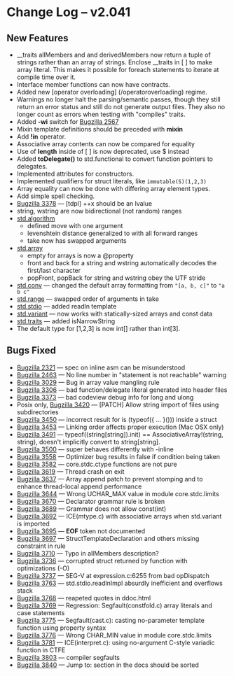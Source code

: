 <h1>Change Log &ndash; v2.041</h1>

<h2 id="new-features">New Features</h2>

* __traits allMembers and and derivedMembers now return a tuple of strings
  rather than an array of strings. Enclose __traits in [ ] to make array
  literal. This makes it possible for foreach statements to iterate at
  compile time over it.
* Interface member functions can now have contracts.
* Added new [operator overloading] (/operatoroverloading) regime.
* Warnings no longer halt the parsing/semantic passes, though
  they still return an error status and still do not generate
  output files. They also no longer count as errors when testing
  with "compiles" traits.
* Added **-wi** switch for [Bugzilla 2567](/bug/2567)
* Mixin template definitions should be preceded with **mixin**
* Add **!in** operator.
* Associative array contents can now be compared for equality
* Use of **length** inside of [ ] is now deprecated, use $ instead
* Added **toDelegate()** to std.functional to convert function pointers
  to delegates.
* Implemented attributes for constructors.
* Implemented qualifiers for struct literals, like ```immutable(S)(1,2,3)```
* Array equality can now be done with differing array element types.
* Add simple spell checking.
* [Bugzilla 3378](/bug/3378) &mdash; [tdpl] ++x should be an lvalue
* string, wstring are now bidirectional (not random) ranges
* [std.algorithm](/phobos/std_algorithm)
    * defined move with one argument
    * levenshtein distance generalized to with all forward ranges
    * take now has swapped arguments
* [std.array](/phobos/std_array)
    * empty for arrays is now a @property
    * front and back for a string and wstring automatically decodes the
      first/last character
    * popFront, popBack for string and wstring obey the UTF stride
* [std.conv](/phobos/std_conv) &mdash; changed the default array formatting
    from ```"[a, b, c]"``` to ```"a b c"```
* [std.range](/phobos/std_range) &mdash; swapped order of arguments in take
* [std.stdio](/phobos/std_stdio) &mdash; added readln template
* [std.variant](/phobos/std_variant) &mdash; now works with statically-sized
  arrays and const data
* [std.traits](/phobos/std_traits) &mdash; added isNarrowString
* The default type for [1,2,3] is now int[] rather than int[3].

<h2 id="bugs-fixed">Bugs Fixed</h2>

* [Bugzilla 2321](/bug/2321) &mdash; spec on inline asm can be misunderstood
* [Bugzilla 2463](/bug/2463) &mdash; No line number in "statement is not reachable" warning
* [Bugzilla 3029](/bug/3029) &mdash; Bug in array value mangling rule
* [Bugzilla 3306](/bug/3306) &mdash; bad function/delegate literal generated into header files
* [Bugzilla 3373](/bug/3373) &mdash; bad codeview debug info for long and ulong
* Posix only, [Bugzilla 3420](/bug/3420) &mdash; [PATCH] Allow string import of files using subdirectories
* [Bugzilla 3450](/bug/3450) &mdash; incorrect result for is (typeof({ ... }())) inside a struct
* [Bugzilla 3453](/bug/3453) &mdash; Linking order affects proper execution (Mac OSX only)
* [Bugzilla 3491](/bug/3491) &mdash; typeof((string[string]).init) == AssociativeArray!(string, string), doesn't implicitly convert to string[string].
* [Bugzilla 3500](/bug/3500) &mdash; super behaves differently with -inline
* [Bugzilla 3558](/bug/3558) &mdash; Optimizer bug results in false if condition being taken
* [Bugzilla 3582](/bug/3582) &mdash; core.stdc.ctype functions are not pure
* [Bugzilla 3619](/bug/3619) &mdash; Thread crash on exit
* [Bugzilla 3637](/bug/3637) &mdash; Array append patch to prevent stomping and to enhance thread-local append performance
* [Bugzilla 3644](/bug/3644) &mdash; Wrong UCHAR_MAX value in module core.stdc.limits
* [Bugzilla 3670](/bug/3670) &mdash; Declarator grammar rule is broken
* [Bugzilla 3689](/bug/3689) &mdash; Grammar does not allow const(int)
* [Bugzilla 3692](/bug/3692) &mdash; ICE(mtype.c) with associative arrays when std.variant is imported
* [Bugzilla 3695](/bug/3695) &mdash; __EOF__ token not documented
* [Bugzilla 3697](/bug/3697) &mdash; StructTemplateDeclaration and others missing constraint in rule
* [Bugzilla 3710](/bug/3710) &mdash; Typo in allMembers description?
* [Bugzilla 3736](/bug/3736) &mdash; corrupted struct returned by function with optimizations (-O)
* [Bugzilla 3737](/bug/3737) &mdash; SEG-V at expression.c:6255 from bad opDispatch
* [Bugzilla 3763](/bug/3763) &mdash; std.stdio.readlnImpl absurdly inefficient and overflows stack
* [Bugzilla 3768](/bug/3768) &mdash; reapeted quotes in ddoc.html
* [Bugzilla 3769](/bug/3769) &mdash; Regression: Segfault(constfold.c) array literals and case statements
* [Bugzilla 3775](/bug/3775) &mdash; Segfault(cast.c): casting no-parameter template function using property syntax
* [Bugzilla 3776](/bug/3776) &mdash; Wrong CHAR_MIN value in module core.stdc.limits
* [Bugzilla 3781](/bug/3781) &mdash; ICE(interpret.c): using no-argument C-style variadic function in CTFE
* [Bugzilla 3803](/bug/3803) &mdash; compiler segfaults
* [Bugzilla 3840](/bug/3840) &mdash; Jump to: section in the docs should be sorted
